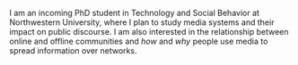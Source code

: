 I am an incoming PhD student in Technology and Social Behavior at
Northwestern University, where I plan to study media systems and
their impact on public discourse.  I am also interested in the
relationship between online and offline communities and _how_ and
_why_ people use media to spread information over networks.

